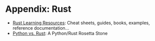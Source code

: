 # Appendix: Rust

- [Rust Learning Resources](1_rust_resources.md): Cheat sheets, guides, books, examples, reference documentation...
- [Python vs. Rust](2_python_vs_rust.md): A Python/Rust Rosetta Stone
